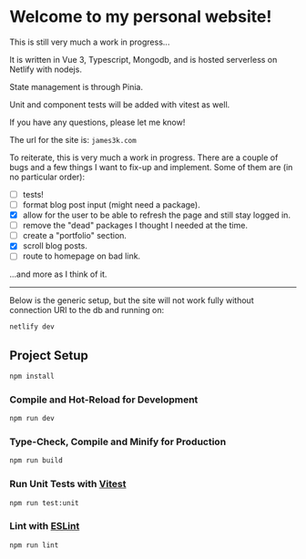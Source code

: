 # Welcome to my personal website!

This is still very much a work in progress...

It is written in Vue 3, Typescript, Mongodb, and is hosted serverless on Netlify with nodejs.

State management is through Pinia.

Unit and component tests will be added with vitest as well.


If you have any questions, please let me know!

The url for the site is: 
``` james3k.com ```

To reiterate, this is very much a work in progress.  There are a couple of bugs and a few things I want
to fix-up and implement.
Some of them are (in no particular order):

- [ ] tests!
- [ ] format blog post input (might need a package).
- [x] allow for the user to be able to refresh the page and still stay logged in.
- [ ] remove the "dead" packages I thought I needed at the time.
- [ ] create a "portfolio" section.
- [x] scroll blog posts.
- [ ] route to homepage on bad link.

...and more as I think of it.

--- 

Below is the generic setup, but the site will not work fully without connection URI to the db and running on: 

```sh
netlify dev
```

## Project Setup

```sh
npm install
```

### Compile and Hot-Reload for Development

```sh
npm run dev
```

### Type-Check, Compile and Minify for Production

```sh
npm run build
```

### Run Unit Tests with [Vitest](https://vitest.dev/)

```sh
npm run test:unit
```

### Lint with [ESLint](https://eslint.org/)

```sh
npm run lint
```